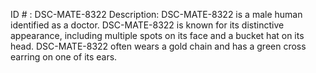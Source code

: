 ID # : DSC-MATE-8322
Description: DSC-MATE-8322 is a male human identified as a doctor. DSC-MATE-8322 is known for its distinctive appearance, including multiple spots on its face and a bucket hat on its head. DSC-MATE-8322 often wears a gold chain and has a green cross earring on one of its ears.